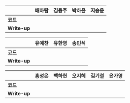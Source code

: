 |              | 배하람 | 김용주 | 박하윤 | 지승윤 |
| ------------ | ------ | ------ | ------ | ------|
| **코드**     ||  |        |        |  |  |  |
| **Write-up** ||  |        |        |  |  |  |

| 				| 유예찬 | 유한영 | 송민석 |
| ------------  | ------ | ------ | ------ |
| **코드** 	   | 		| 		 |		 |
| **Write-up** | 		|		  |		  |

|              | 홍성은 | 백하현 | 오지혜 | 김기철 | 윤가영 |
| ------------ | ------ | ------ | ------ | ------ | ------------ |
| **코드**     |||  |        |        |
| **Write-up** |||  |        |        |

